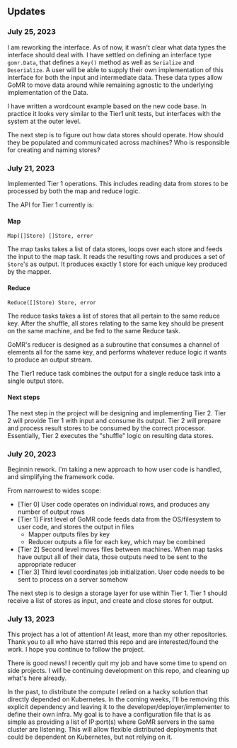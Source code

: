 ## Updates

### July 25, 2023

I am reworking the interface.
As of now, it wasn't clear what data types the interface should deal with.
I have settled on defining an interface type `gomr.Data`, that defines a `Key()` method as well as `Serialize` and `Deserialize`.
A user will be able to supply their own implementation of this interface for both the input and intermediate data.
These data types allow GoMR to move data around while remaining agnostic to the underlying implementation of the Data.

I have written a wordcount example based on the new code base.
In practice it looks very similar to the Tier1 unit tests, but interfaces with the system at the outer level.

The next step is to figure out how data stores should operate.
How should they be populated and communicated across machines?
Who is responsible for creating and naming stores?

### July 21, 2023

Implemented Tier 1 operations.
This includes reading data from stores to be processed by both the map and reduce logic.

The API for Tier 1 currently is:

#### Map

`Map([]Store) []Store, error`

The map tasks takes a list of data stores, loops over each store and feeds the input to the map task.
It reads the resulting rows and produces a set of `Store`'s as output.
It produces exactly 1 store for each unique key produced by the mapper.

#### Reduce
`Reduce([]Store) Store, error`

The reduce tasks takes a list of stores that all pertain to the same reduce key.
After the shuffle, all stores relating to the same key should be present on the same machine, and be fed to the same Reduce task.

GoMR's reducer is designed as a subroutine that consumes a channel of elements all for the same key, and performs whatever reduce logic it wants to produce an output stream.

The Tier1 reduce task combines the output for a single reduce task into a single output store.

#### Next steps

The next step in the project will be designing and implementing Tier 2.
Tier 2 will provide Tier 1 with input and consume its output.
Tier 2 will prepare and process result stores to be consumed by the correct processor.
Essentially, Tier 2 executes the "shuffle" logic on resulting data stores.

### July 20, 2023

Beginnin rework.
I'm taking a new approach to how user code is handled, and simplifying the framework code.

From narrowest to wides scope:
- [Tier 0] User code operates on individual rows, and produces any number of output rows
- [Tier 1] First level of GoMR code feeds data from the OS/filesystem to user code, and stores the output in files
  - Mapper outputs files by key
  - Reducer outputs a file for each key, which may be combined
- [Tier 2] Second level moves files between machines. When map tasks have output all of their data, those outputs need to be sent to the appropriate reducer
- [Tier 3] Third level coordinates job initialization. User code needs to be sent to process on a server somehow

The next step is to design a storage layer for use within Tier 1.
Tier 1 should receive a list of stores as input, and create and close stores for output.

### July 13, 2023

This project has a lot of attention! At least, more than my other repositories.
Thank you to all who have starred this repo and are interested/found the work.
I hope you continue to follow the project.

There is good news! I recently quit my job and have some time to spend on side projects.
I will be continuing development on this repo, and cleaning up what's here already.

In the past, to distribute the compute I relied on a hacky solution that directly depended on Kubernetes.
In the coming weeks, I'll be removing this explicit dependency and leaving it to the developer/deployer/implementer to define their own infra.
My goal is to have a configuration file that is as simple as providing a list of IP:port(s) where GoMR servers in the same cluster are listening.
This will allow flexible distributed deployments that could be dependent on Kubernetes, but not relying on it.
